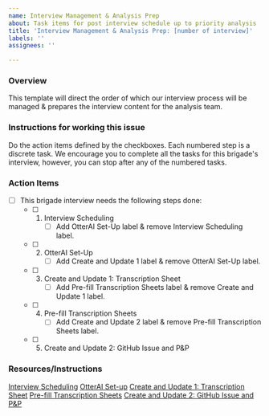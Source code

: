 ```yaml
---
name: Interview Management & Analysis Prep
about: Task items for post interview schedule up to priority analysis
title: 'Interview Management & Analysis Prep: [number of interview]'
labels: ''
assignees: ''

---
```


### Overview
This template will direct the order of which our interview process will be managed & prepares the interview content for the analysis team. 

### Instructions for working this issue
Do the action items defined by the checkboxes. Each numbered step is a discrete task. We encourage you to complete all the tasks for this brigade's interview, however, you can stop after any of the numbered tasks.

### Action Items

- [ ] This brigade interview needs the following steps done:
     - [ ] 1. Interview Scheduling
          - [ ] Add OtterAI Set-Up label & remove Interview Scheduling label.
     - [ ] 2. OtterAI Set-Up
          - [ ] Add Create and Update 1 label & remove OtterAI Set-Up label.
     - [ ] 3. Create and Update 1: Transcription Sheet 
          - [ ] Add Pre-fill Transcription Sheets label & remove Create and Update 1 label.
     - [ ] 4. Pre-fill Transcription Sheets
          - [ ] Add Create and Update 2 label & remove Pre-fill Transcription Sheets label.
     - [ ] 5. Create and Update 2: GitHub Issue and P&P
     
  
### Resources/Instructions
[Interview Scheduling](https://docs.google.com/document/d/1cMJIZpYGqWACtk7zEoS5Pj5RKwiUioVj_agzZKKICyc/edit#)
[OtterAI Set-up](https://docs.google.com/document/d/1OfbbleSugZegpgblxL6xC8v_sUGIS58T8X13RRC4VQ0/edit#)
[Create and Update 1: Transcription Sheet](https://docs.google.com/document/d/1ZSo1-XfC6gpXT6snyw7UcEororeaZN-lj4UfptcsJ8k/edit?usp=drive_web&ouid=116699334996809624012)
[Pre-fill Transcription Sheets](https://docs.google.com/document/d/1hdOMIFVPTwg_1PmSeUhg-BTpw4HXO2aVDflLXNY754M/edit#)
[Create and Update 2: GitHub Issue and P&P](https://docs.google.com/document/d/1peMLcR1PvPstgctPQgVemS8bD10olch_7-Y7fxY_P58/edit)
